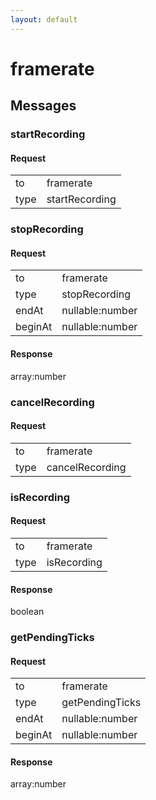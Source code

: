 ```yaml
---
layout: default
---
```


# framerate #

## Messages ##

### startRecording ###

#### Request ####

<table>

<tr>
<td>to</td>
<td>framerate</td>
</tr>

<tr>
<td>type</td>
<td>startRecording</td>
</tr>

</table>

### stopRecording ###

#### Request ####

<table>

<tr>
<td>to</td>
<td>framerate</td>
</tr>

<tr>
<td>type</td>
<td>stopRecording</td>
</tr>

<tr>
<td>endAt</td>
<td>nullable:number</td>
</tr>

<tr>
<td>beginAt</td>
<td>nullable:number</td>
</tr>

</table>

#### Response ####
array:number

### cancelRecording ###

#### Request ####

<table>

<tr>
<td>to</td>
<td>framerate</td>
</tr>

<tr>
<td>type</td>
<td>cancelRecording</td>
</tr>

</table>

### isRecording ###

#### Request ####

<table>

<tr>
<td>to</td>
<td>framerate</td>
</tr>

<tr>
<td>type</td>
<td>isRecording</td>
</tr>

</table>

#### Response ####
boolean

### getPendingTicks ###

#### Request ####

<table>

<tr>
<td>to</td>
<td>framerate</td>
</tr>

<tr>
<td>type</td>
<td>getPendingTicks</td>
</tr>

<tr>
<td>endAt</td>
<td>nullable:number</td>
</tr>

<tr>
<td>beginAt</td>
<td>nullable:number</td>
</tr>

</table>

#### Response ####
array:number
